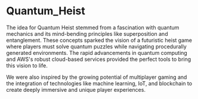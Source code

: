# Quantum_Heist
The idea for Quantum Heist stemmed from a fascination with quantum mechanics and its mind-bending principles like superposition and entanglement. These concepts sparked the vision of a futuristic heist game where players must solve quantum puzzles while navigating procedurally generated environments. The rapid advancements in quantum computing and AWS's robust cloud-based services provided the perfect tools to bring this vision to life.

We were also inspired by the growing potential of multiplayer gaming and the integration of technologies like machine learning, IoT, and blockchain to create deeply immersive and unique player experiences.

